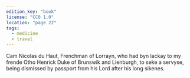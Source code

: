 ```yaml
---
edition_key: "book"
license: "CC0 1.0"
location: "page 22"
tags:
  - medicine
  - travel
---
```

Cam Nicolas du Haut, Frenchman of Lorrayn,
who had byn lackay to my frende Otho Henrick Duke of
Brunswik and Lienburgh, to seke a servyse, being dismissed by
passport from his Lord after his long sikenes.
